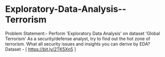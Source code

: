 # Exploratory-Data-Analysis--Terrorism
Problem Statement:- Perform 'Exploratory Data Analysis' on dataset 'Global Terrorism' As a security/defense analyst, try to find out the hot zone of terrorism. What all security issues and insights you can derive by EDA? Dataset - [ https://bit.ly/2TK5Xn5 ]
